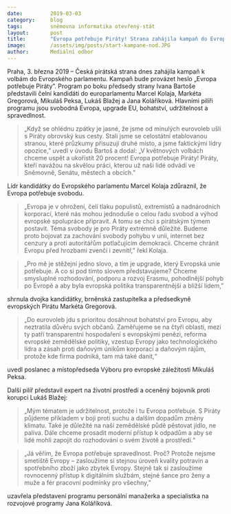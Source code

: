 ```yaml
---
date:         2019-03-03
category:     blog
tags:         sněmovna informatika otevřený-stát
layout:       post
title:        "Evropa potřebuje Piráty! Strana zahájila kampaň do Evropského parlamentu"
image:        /assets/img/posts/start-kampane-nod.JPG
author:       Mediální odbor
---
```

 

Praha, 3. března 2019 – Česká pirátská strana dnes zahájila kampaň k volbám do Evropského parlamentu. Kampaň bude provázet heslo „Evropa potřebuje Piráty”. Program po boku předsedy strany Ivana Bartoše představili čelní kandidáti do europarlamentu Marcel Kolaja, Markéta Gregorová, Mikuláš Peksa, Lukáš Blažej a Jana Koláříková. Hlavními pilíři programu jsou svobodná Evropa, upgrade EU, bohatství, udržitelnost a spravedlnost. 

> „Když se ohlédnu zpátky je jasné, že jsme od minulých eurovoleb ušli s Piráty obrovský kus cesty. Stali jsme se celostátní etablovanou stranou, které průzkumy přisuzují druhé místo, a jsme faktickými lídry opozice,” uvedl v úvodu Bartoš a dodal: „V květnových volbách chceme uspět a ukořistit 20 procent! Evropa potřebuje Piráty! Piráty, kteří navážou na skvělou práci, kterou už naši lidé odvádí ve Sněmovně, Senátu, městech a obcích.”

Lídr kandidátky do Evropského parlamentu Marcel Kolaja zdůraznil, že Evropa potřebuje svobodu. 
> „Evropa je v ohrožení, čelí tlaku populistů, extremistů a nadnárodních korporací, které nás mohou jednoduše o celou řadu svobod a výhod evropské spolupráce připravit. A tomu se chci s pirátským týmem postavit. Téma svobody je pro Piráty extrémně důležité. Budeme proto bojovat za zachování svobody pohybu v unii, internet bez cenzury a proti autoritářům potlačujícím demokracii. Chceme chránit Evropu před hrozbami zvenčí i zevnitř,”  řekl Kolaja.

> „Pro mě je stěžejní jedno slovo, a tím je upgrade, který Evropská unie potřebuje. A co si pod tímto slovem představujeme? Chceme smysluplné rozhodování, podporu a rozvoj Erasmu, pohodlnější pohyb po Evropě a aby byla evropská politika transparentnější a bližší lidem,” 

shrnula dvojka kandidátky, brněnská zastupitelka a předsedkyně evropských Pirátu Markéta Gregorová.

> „Do eurovoleb jdu s prioritou dosáhnout bohatství pro Evropu, aby neztratila důvěru svých občanů. Zaměřujeme se na čtyři oblasti, mezi ty patří transparentní hospodaření s evropskými penězi, reforma evropské zemědělské politiky, vzestup Evropy jako technologického lídra a zásah proti daňovým únikům korporací a daňovým rájům, protože kde firma podniká, tam má také danit,“ 

uvedl poslanec a místopředseda Výboru pro evropské záležitosti Mikuláš Peksa.

Další pilíř představil expert na životní prostředí a oceněný bojovník proti korupci Lukáš Blažej:

> „Mým tématem je udržitelnost, protože i tu Evropa potřebuje. S Piráty půjdeme příkladem v boji proti suchu a dalším dopadům změny klimatu. Také je důležité na naší zemědělské půdě pěstovat jídlo, ne paliva. Dále chceme prosadit moderní přístup k odpadům a aby se lidé mohli zapojit do rozhodování o svém životě a prostředí.“

> „Já věřím, že Evropa potřebuje spravedlnost. Proč? Protože nejsme smetiště Evropy – zasloužíme si stejnou úroveň kvality potravin a spotřebního zboží jako zbytek Evropy. Stejně tak si zasloužíme rovnocenný přístup k digitálním službám, stejné šance pro ženy a muže a fér pracovní podmínky pro všechny,”

uzavřela představení programu personální manažerka a specialistka na rozvojové programy Jana Koláříková.
